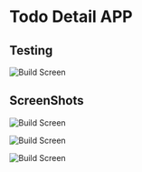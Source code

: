 # Todo Detail APP
## Testing
![Build Screen](./screenshots/test.gif)
## ScreenShots
![Build Screen](./screenshots/first.png)

![Build Screen](./screenshots/second.png)

![Build Screen](./screenshots/third.png)
